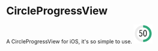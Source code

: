 CircleProgressView
==================

A CircleProgressView for iOS, it's so simple to use.
![](sample.png)
